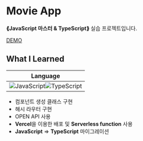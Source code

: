 # Movie App
__⟪JavaScript 마스터 & TypeScript⟫__ 실습 프로젝트입니다.

[DEMO](https://front-end-javascript-movie-app.vercel.app/)

## What I Learned
|Language|
|:---:|
|![JavaScript](https://img.shields.io/badge/JavaScript-323330?style=for-the-badge&logo=javascript&logoColor=F7DF1E)![TypeScript](https://img.shields.io/badge/typescript-%23007ACC.svg?style=for-the-badge&logo=typescript&logoColor=white)|
- 컴포넌트 생성 클래스 구현
- 해시 라우터 구현
- OPEN API 사용
- **Vercel**을 이용한 배포 및 **Serverless function** 사용
- **JavaScript** => **TypeScript** 마이그레이션

